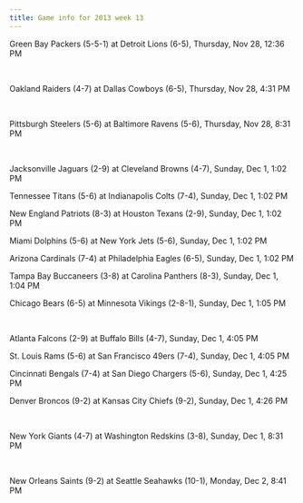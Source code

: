 ```yaml
---
title: Game info for 2013 week 13
---
```

Green Bay Packers (5-5-1) at Detroit Lions (6-5), Thursday, Nov 28, 12:36 PM


<br/>

Oakland Raiders (4-7) at Dallas Cowboys (6-5), Thursday, Nov 28, 4:31 PM


<br/>

Pittsburgh Steelers (5-6) at Baltimore Ravens (5-6), Thursday, Nov 28, 8:31 PM


<br/>

Jacksonville Jaguars (2-9) at Cleveland Browns (4-7), Sunday, Dec 1, 1:02 PM

Tennessee Titans (5-6) at Indianapolis Colts (7-4), Sunday, Dec 1, 1:02 PM

New England Patriots (8-3) at Houston Texans (2-9), Sunday, Dec 1, 1:02 PM

Miami Dolphins (5-6) at New York Jets (5-6), Sunday, Dec 1, 1:02 PM

Arizona Cardinals (7-4) at Philadelphia Eagles (6-5), Sunday, Dec 1, 1:02 PM

Tampa Bay Buccaneers (3-8) at Carolina Panthers (8-3), Sunday, Dec 1, 1:04 PM

Chicago Bears (6-5) at Minnesota Vikings (2-8-1), Sunday, Dec 1, 1:05 PM


<br/>

Atlanta Falcons (2-9) at Buffalo Bills (4-7), Sunday, Dec 1, 4:05 PM

St. Louis Rams (5-6) at San Francisco 49ers (7-4), Sunday, Dec 1, 4:05 PM

Cincinnati Bengals (7-4) at San Diego Chargers (5-6), Sunday, Dec 1, 4:25 PM

Denver Broncos (9-2) at Kansas City Chiefs (9-2), Sunday, Dec 1, 4:26 PM


<br/>

New York Giants (4-7) at Washington Redskins (3-8), Sunday, Dec 1, 8:31 PM


<br/>

New Orleans Saints (9-2) at Seattle Seahawks (10-1), Monday, Dec 2, 8:41 PM

